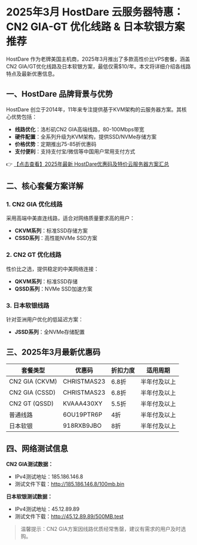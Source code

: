 # 2025年3月 HostDare 云服务器特惠：CN2 GIA-GT 优化线路 & 日本软银方案推荐

HostDare 作为老牌美国主机商，2025年3月推出了多款高性价比VPS套餐，涵盖CN2 GIA/GT优化线路及日本软银方案，最低仅需$10/年。本文将详细介绍各线路特点及最新优惠信息。

## 一、HostDare 品牌背景与优势

HostDare 创立于2014年，11年来专注提供基于KVM架构的云服务器方案。其核心优势包括：

- **线路优化**：洛杉矶CN2 GIA高端线路，80-100Mbps带宽
- **硬件配置**：全系列升级为KVM架构，提供SSD/NVMe存储方案
- **价格优势**：定期推出75-85折优惠码
- **支付便利**：支持支付宝/微信等中国用户常用支付方式

👉 [【点击查看】2025年最新 HostDare优惠码及特价云服务器方案汇总](https://bit.ly/hostdare)

## 二、核心套餐方案详解

### 1. CN2 GIA 优化线路
采用高端中美直连线路，适合对网络质量要求高的用户：

- **CKVM系列**：标准SSD存储方案
- **CSSD系列**：高性能NVMe SSD方案

### 2. CN2 GT 优化线路
性价比之选，提供稳定的中美网络连接：

- **QKVM系列**：标准SSD存储
- **QSSD系列**：NVMe SSD加速方案

### 3. 日本软银线路
针对亚洲用户优化的低延迟方案：

- **JSSD系列**：全NVMe存储配置

## 三、2025年3月最新优惠码

| 套餐类型       | 优惠码        | 折扣力度 | 适用周期               |
|----------------|---------------|----------|------------------------|
| CN2 GIA (CKVM) | CHRISTMAS23   | 6.8折    | 半年付及以上           |
| CN2 GIA (CSSD) | CHRISTMAS23   | 6.8折    | 半年付及以上           |
| CN2 GT (QSSD)  | KVAAA430XY    | 5.5折    | 半年付及以上           |
| 普通线路       | 6OU19PTR6P    | 4折      | 半年付及以上           |
| 日本软银       | 918RXB9JBO    | 8折      | 半年付及以上           |

## 四、网络测试信息

**CN2 GIA测试数据：**
- IPv4测试地址：185.186.146.8
- 测试文件下载：http://185.186.146.8/100mb.bin

**日本软银测试数据：**
- IPv4测试地址：45.12.89.89
- 测试文件下载：http://45.12.89.89/500MB.test

> 温馨提示：CN2 GIA方案因线路优质经常售罄，建议有需求的用户及时选购。